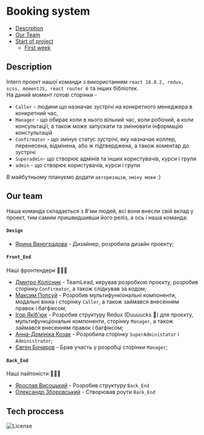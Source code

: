 # Booking system
- [Descrption](#description)
- [Our Team](#our-team)
- [Start of project](#work-with-project)
  - [First week](#перший-тиждень)

## Description

Intern проект нашої команди з використанням `react 18.0.2, redux, scss, momentJS, react router 6` та інших бібліотек.   
На даний момент готові сторінки -
- `Caller` - людини що назначає зустрічі на конкретного менеджера в конкретний час,   
- `Manager` - що обирає коли в нього вільний час, коли робочий, а коли консультації, а також може запускати та змінювати інформацію констультацій
- `Confirmator` - що змінує статус зустрічі, яку назначає коллер, перенесена, відмінена, або ж підтверджена, а також коментар до зустрічі
- `Superadmin`- що створює адмінів та інших користувачів, курси і групи
- `admin` - що створює користувачів, курси і групи

В майбутньому плануємо додати `авторизацію`, `зміну мови` :)

## Our team

Наша команда складається з 8'ми людей, всі вони внесли свій вклад у проект, тим самим пришвидшивши його реліз, а ось і наша команда:

#### `Design`
- [Ярина Виноградова](https://www.figma.com/files/recent?fuid=966368081114943131) - Дизайнер, розробила дизайн проєкту;

#### `Front_End`
  Наші фронтендери 🥰🥰🥰
- [Дмитро Колісник](https://github.com/DmytroKolisnyk2) - TeamLead, керував розробкою проєкту, розробив сторінку `Confirmator`, а також слідкував за кодом;
- [Максим Попсуй](https://github.com/MaxPopsuy)  - Розробив мультифункіональні компоненти, модальні вікна і сторінку `Caller`, а також займався внесенням правок і багфіксом; 
- [Ігор Якіб'юк](https://github.com/Igoryakib)   - Розробив структуру Redux (Duuuucks 🦆) для проєкту, мультифункціональні компоненти, сторінку `Manager`, а також займався внесенням правок і багфіксом;
- [Анна-Домініка Козак](https://github.com/Anna-Dominika1) - Розробила сторінку `SuperAdministator` і `Administrator`;  
- [Євген Бочаров](https://github.com/Eugene-Bocharov)   - Брав участь у розробці сторінки `Manager`;

#### `Back_End`
Наші пайтоністи 🥰🥰🥰
- [Ярослав Висоцький](https://github.com/Yaroslav702) - Розробив структуру `Back_End`  
- [Олександр Зборовський](https://github.com/dormyyy)  - Створював роути `Back_End`


## Tech proccess



![License](https://img.shields.io/badge/-License:_Goiteens-292D3E?style=for-the-badge)
